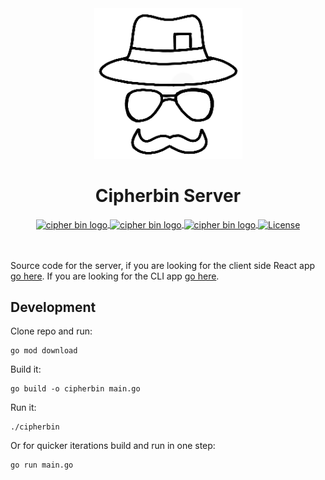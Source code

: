<div align="center">
  <img src="cipher_bin_logo_black.png" alt="cipher bin logo" />
  <h1 align="center">Cipherbin Server</h1>
  <a href="https://goreportcard.com/report/github.com/cipherbin/cipher-bin-server">
    <img src="https://goreportcard.com/badge/github.com/cipherbin/cipher-bin-server" alt="cipher bin logo" align="center" />
  </a>
  <a href="https://godoc.org/github.com/cipherbin/cipher-bin-server">
    <img src="https://godoc.org/github.com/cipherbin/cipher-bin-server?status.svg" alt="cipher bin logo" align="center" />
  </a>
  <a href="https://golang.org/dl">
    <img src="https://img.shields.io/badge/go-1.13.4-9cf.svg" alt="cipher bin logo" align="center" />
  </a>
  <a href="https://github.com/cipherbin/cipher-bin-server/blob/master/LICENSE">
    <img src="https://img.shields.io/badge/license-MIT-blue.svg" alt="License" align="center">
  </a>
</div>
<br />
<br />

Source code for the server, if you are looking for the client side React app [go here](https://github.com/cipherbin/cipher-bin-client). If you are looking for the CLI app [go here](https://github.com/cipherbin/cipher-bin-cli).

## Development
Clone repo and run:
```
go mod download
```

Build it:
```
go build -o cipherbin main.go
```

Run it:
```
./cipherbin
```

Or for quicker iterations build and run in one step:
```
go run main.go
```
